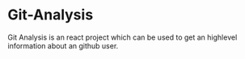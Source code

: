 # Git-Analysis
Git Analysis is an react project which can be used to get an highlevel information about an github user.
